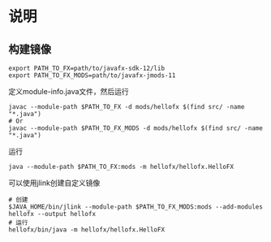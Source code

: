# 说明
## 构建镜像
```shell script
export PATH_TO_FX=path/to/javafx-sdk-12/lib
export PATH_TO_FX_MODS=path/to/javafx-jmods-11
```
定义module-info.java文件，然后运行
```shell script
javac --module-path $PATH_TO_FX -d mods/hellofx $(find src/ -name "*.java")
# Or
javac --module-path $PATH_TO_FX_MODS -d mods/hellofx $(find src/ -name "*.java")
```
运行
```shell script
java --module-path $PATH_TO_FX:mods -m hellofx/hellofx.HelloFX
```
可以使用jlink创建自定义镜像
```shell script
# 创建
$JAVA_HOME/bin/jlink --module-path $PATH_TO_FX_MODS:mods --add-modules hellofx --output hellofx
# 运行
hellofx/bin/java -m hellofx/hellofx.HelloFX
```
